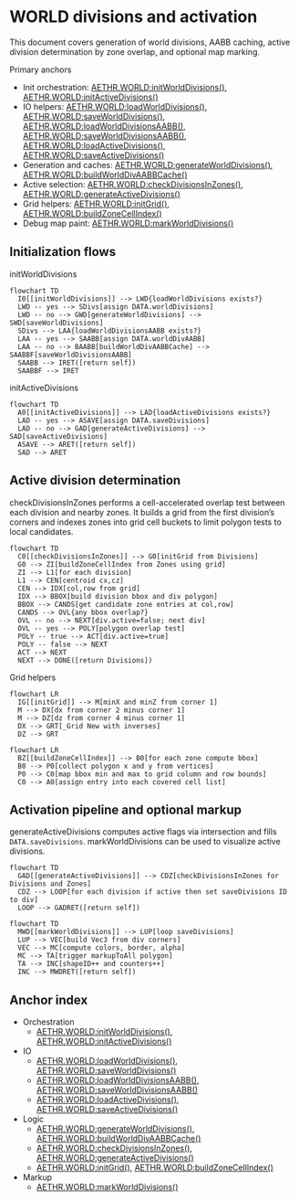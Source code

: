 # WORLD divisions and activation

This document covers generation of world divisions, AABB caching, active division determination by zone overlap, and optional map marking.

Primary anchors
- Init orchestration: [AETHR.WORLD:initWorldDivisions()](dev/WORLD.lua:1176), [AETHR.WORLD:initActiveDivisions()](dev/WORLD.lua:1083)
- IO helpers: [AETHR.WORLD:loadWorldDivisions()](dev/WORLD.lua:1098), [AETHR.WORLD:saveWorldDivisions()](dev/WORLD.lua:1113), [AETHR.WORLD:loadWorldDivisionsAABB()](dev/WORLD.lua:1126), [AETHR.WORLD:saveWorldDivisionsAABB()](dev/WORLD.lua:1141), [AETHR.WORLD:loadActiveDivisions()](dev/WORLD.lua:1045), [AETHR.WORLD:saveActiveDivisions()](dev/WORLD.lua:1057)
- Generation and caches: [AETHR.WORLD:generateWorldDivisions()](dev/WORLD.lua:1156), [AETHR.WORLD:buildWorldDivAABBCache()](dev/WORLD.lua:1206)
- Active selection: [AETHR.WORLD:checkDivisionsInZones()](dev/WORLD.lua:1328), [AETHR.WORLD:generateActiveDivisions()](dev/WORLD.lua:1067)
- Grid helpers: [AETHR.WORLD:initGrid()](dev/WORLD.lua:1236), [AETHR.WORLD:buildZoneCellIndex()](dev/WORLD.lua:1268)
- Debug map paint: [AETHR.WORLD:markWorldDivisions()](dev/WORLD.lua:284)

## Initialization flows

initWorldDivisions

```mermaid
flowchart TD
  I0[[initWorldDivisions]] --> LWD{loadWorldDivisions exists?}
  LWD -- yes --> SDivs[assign DATA.worldDivisions]
  LWD -- no --> GWD[generateWorldDivisions] --> SWD[saveWorldDivisions]
  SDivs --> LAA{loadWorldDivisionsAABB exists?}
  LAA -- yes --> SAABB[assign DATA.worldDivAABB]
  LAA -- no --> BAABB[buildWorldDivAABBCache] --> SAABBF[saveWorldDivisionsAABB]
  SAABB --> IRET([return self])
  SAABBF --> IRET
```

initActiveDivisions

```mermaid
flowchart TD
  A0[[initActiveDivisions]] --> LAD{loadActiveDivisions exists?}
  LAD -- yes --> ASAVE[assign DATA.saveDivisions]
  LAD -- no --> GAD[generateActiveDivisions] --> SAD[saveActiveDivisions]
  ASAVE --> ARET([return self])
  SAD --> ARET
```

## Active division determination

checkDivisionsInZones performs a cell-accelerated overlap test between each division and nearby zones. It builds a grid from the first division’s corners and indexes zones into grid cell buckets to limit polygon tests to local candidates.

```mermaid
flowchart TD
  C0[[checkDivisionsInZones]] --> G0[initGrid from Divisions]
  G0 --> ZI[buildZoneCellIndex from Zones using grid]
  ZI --> L1[for each division]
  L1 --> CEN[centroid cx,cz]
  CEN --> IDX[col,row from grid]
  IDX --> BBOX[build division bbox and div polygon]
  BBOX --> CANDS[get candidate zone entries at col,row]
  CANDS --> OVL{any bbox overlap?}
  OVL -- no --> NEXT[div.active=false; next div]
  OVL -- yes --> POLY[polygon overlap test]
  POLY -- true --> ACT[div.active=true]
  POLY -- false --> NEXT
  ACT --> NEXT
  NEXT --> DONE([return Divisions])
```

Grid helpers

```mermaid
flowchart LR
  IG[[initGrid]] --> M[minX and minZ from corner 1]
  M --> DX[dx from corner 2 minus corner 1]
  M --> DZ[dz from corner 4 minus corner 1]
  DX --> GRT[_Grid New with inverses]
  DZ --> GRT
```

```mermaid
flowchart LR
  BZ[[buildZoneCellIndex]] --> B0[for each zone compute bbox]
  B0 --> P0[collect polygon x and y from vertices]
  P0 --> C0[map bbox min and max to grid column and row bounds]
  C0 --> A0[assign entry into each covered cell list]
```

## Activation pipeline and optional markup

generateActiveDivisions computes active flags via intersection and fills `DATA.saveDivisions`. markWorldDivisions can be used to visualize active divisions.

```mermaid
flowchart TD
  GAD[[generateActiveDivisions]] --> CDZ[checkDivisionsInZones for Divisions and Zones]
  CDZ --> LOOP[for each division if active then set saveDivisions ID to div]
  LOOP --> GADRET([return self])
```

```mermaid
flowchart TD
  MWD[[markWorldDivisions]] --> LUP[loop saveDivisions]
  LUP --> VEC[build Vec3 from div corners]
  VEC --> MC[compute colors, border, alpha]
  MC --> TA[trigger markupToAll polygon]
  TA --> INC[shapeID++ and counters++]
  INC --> MWDRET([return self])
```

## Anchor index

- Orchestration
  - [AETHR.WORLD:initWorldDivisions()](dev/WORLD.lua:1176), [AETHR.WORLD:initActiveDivisions()](dev/WORLD.lua:1083)
- IO
  - [AETHR.WORLD:loadWorldDivisions()](dev/WORLD.lua:1098), [AETHR.WORLD:saveWorldDivisions()](dev/WORLD.lua:1113)
  - [AETHR.WORLD:loadWorldDivisionsAABB()](dev/WORLD.lua:1126), [AETHR.WORLD:saveWorldDivisionsAABB()](dev/WORLD.lua:1141)
  - [AETHR.WORLD:loadActiveDivisions()](dev/WORLD.lua:1045), [AETHR.WORLD:saveActiveDivisions()](dev/WORLD.lua:1057)
- Logic
  - [AETHR.WORLD:generateWorldDivisions()](dev/WORLD.lua:1156), [AETHR.WORLD:buildWorldDivAABBCache()](dev/WORLD.lua:1206)
  - [AETHR.WORLD:checkDivisionsInZones()](dev/WORLD.lua:1328), [AETHR.WORLD:generateActiveDivisions()](dev/WORLD.lua:1067)
  - [AETHR.WORLD:initGrid()](dev/WORLD.lua:1236), [AETHR.WORLD:buildZoneCellIndex()](dev/WORLD.lua:1268)
- Markup
  - [AETHR.WORLD:markWorldDivisions()](dev/WORLD.lua:284)